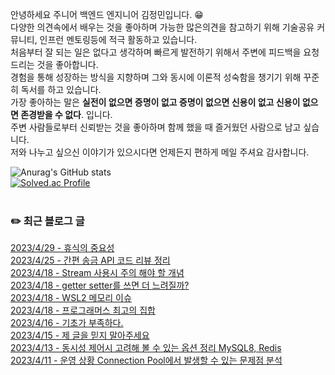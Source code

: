 
안녕하세요 주니어 백엔드 엔지니어 김정민입니다. 😁 <br>
다양한 의견속에서 배우는 것을 좋아하며 가능한 많은의견을 참고하기 위해 기술공유 커뮤니티, 인프런 멘토링등에 적극 활동하고 있습니다.<br>
처음부터 잘 되는 일은 없다고 생각하며 빠르게 발전하기 위해서 주변에 피드백을 요청드리는 것을 좋아합니다. <br>
경험을 통해 성장하는 방식을 지향하며 그와 동시에 이론적 성숙함을 챙기기 위해 꾸준히 독서를 하고 있습니다. <br>
가장 좋아하는 말은 **실전이 없으면 증명이 없고 증명이 없으면 신용이 없고 신용이 없으면 존경받을 수 없다**. 입니다. <br>
주변 사람들로부터 신뢰받는 것을 좋아하며 함께 했을 때 즐거웠던 사람으로 남고 싶습니다. <br>
저와 나누고 싶으신 이야기가 있으시다면 언제든지 편하게 메일 주셔요 감사합니다.<br>

![Anurag's GitHub stats](https://github-readme-stats.vercel.app/api?username=jungmini0601&show_icons=true&theme=radical)<br>
[![Solved.ac Profile](http://mazassumnida.wtf/api/v2/generate_badge?boj=kJungmin)](https://solved.ac/kJungmin/)<br><br>
<h3>✏️ 최근 블로그 글</h3> 

[2023/4/29 - 휴식의 중요성](https://jungmini-laboratory.tistory.com/43) <br>
[2023/4/25 - 간편 송금 API 코드 리뷰 정리](https://jungmini-laboratory.tistory.com/42) <br>
[2023/4/18 - Stream 사용시 주의 해야 할 개념](https://jungmini-laboratory.tistory.com/41) <br>
[2023/4/18 - getter setter를 쓰면 더 느려질까?](https://jungmini-laboratory.tistory.com/40) <br>
[2023/4/18 - WSL2 메모리 이슈](https://jungmini-laboratory.tistory.com/39) <br>
[2023/4/18 - 프로그래머스 최고의 집합](https://jungmini-laboratory.tistory.com/38) <br>
[2023/4/16 - 기초가 부족하다.](https://jungmini-laboratory.tistory.com/37) <br>
[2023/4/15 - 제 글을 믿지 말아주세요](https://jungmini-laboratory.tistory.com/notice/36) <br>
[2023/4/13 - 동시성 제어시 고려해 볼 수 있는 옵션 정리 MySQL8, Redis](https://jungmini-laboratory.tistory.com/35) <br>
[2023/4/11 - 운영 상황 Connection Pool에서 발생할 수 있는 문제점 분석](https://jungmini-laboratory.tistory.com/34) <br>
